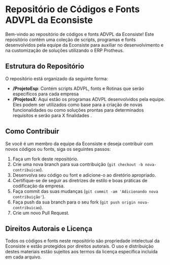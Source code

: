 # Repositório de Códigos e Fonts ADVPL da Econsiste

Bem-vindo ao repositório de códigos e fonts ADVPL da Econsiste! Este repositório contém uma coleção de scripts, programas e fonts desenvolvidos pela equipe da Econsiste para auxiliar no desenvolvimento e na customização de soluções utilizando o ERP Protheus.

## Estrutura do Repositório

O repositório está organizado da seguinte forma:

- **/ProjetoEsp**: Contém scripts ADVPL, fonts e Rotinas que serão especificos para cada empresa 
- **/ProjetosX**: Aqui estão os programas ADVPL desenvolvidos pela equipe. Eles podem ser utilizados como base para a criação de novas funcionalidades ou como soluções prontas para determinados requisitos e serão para X finalidades .

## Como Contribuir

Se você é um membro da equipe da Econsiste e deseja contribuir com novos códigos ou fonts, siga os seguintes passos:

1. Faça um fork deste repositório.
2. Crie uma nova branch para sua contribuição (`git checkout -b nova-contribuicao`).
3. Desenvolva seu código ou font e adicione-o ao diretório apropriado.
4. Certifique-se de seguir as diretrizes de estilo e boas práticas de codificação da empresa.
5. Faça commit das suas mudanças (`git commit -am 'Adicionando nova contribuição'`).
6. Faça push da sua branch para o seu fork (`git push origin nova-contribuicao`).
7. Crie um novo Pull Request.

## Direitos Autorais e Licença

Todos os códigos e fonts neste repositório são propriedade intelectual da Econsiste e estão protegidos por direitos autorais. O uso e distribuição destes materiais estão sujeitos aos termos da licença específica incluída em cada arquivo.

